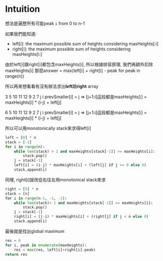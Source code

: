 # Intuition

想法是遍歷所有可能peak `i` from 0 to n-1

如果我們能知道:
- left[i]: the maximum possible sum of heights considering maxHeights[:i]
- right[i]: the maximum possible sum of heights considering maxHeights[i:]

由於left[i]跟right[i]都包含maxHeights[i], 所以根據排容原理, 我們再額外扣除maxHeights[i]
那麼answer = max(left[i] + right[i] - peak for peak in range(n))

所以再來想看看有沒有辦法求出**left**跟**right** array

3 5 10 11 12 9 2 7
j i
prevSmaller[i] = j => [j+1:i]這段都是maxHeights[i] = maxHeights[i] * (i-j) + left[j]

6 5 10 11 12 9 2 7
  j          i
prevSmaller[i] = j => [j+1:i]這段都是maxHeights[i] = maxHeights[i] * (i-j) + left[j]

所以可以用monotonically stack來求得left[i]

```py
left = [0] * n
stack = [-1]
for i in range(n):
    while len(stack) > 1 and maxHeights[stack[-1]] >= maxHeights[i]:
        stack.pop()
    j = stack[-1]
    left[i] = (i-j) * maxHeights[i] + (left[j] if j >= 0 else 0)
    stack.append(i)
```

同理, right[i]就改從右往左用monotonical stack來求

```py
right = [0] * n
stack = [n]
for i in range(n-1, -1, -1):
    while len(stack)> 1 and maxHeights[stack[-1]] >= maxHeights[i]:
        stack.pop()
    j = stack[-1]
    right[i] = (j-i) * maxHeights[i] + (right[j] if j < n else 0)
    stack.append(i)
```

最後就是找出global maximum

```py
res = 0
for i, peak in enumerate(maxHeights):
    res = max(res, left[i]+right[i]-peak)
return res
```